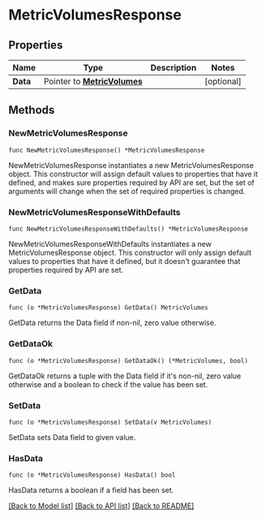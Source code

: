 # MetricVolumesResponse

## Properties

| Name     | Type                                             | Description | Notes      |
| -------- | ------------------------------------------------ | ----------- | ---------- |
| **Data** | Pointer to [**MetricVolumes**](MetricVolumes.md) |             | [optional] |

## Methods

### NewMetricVolumesResponse

`func NewMetricVolumesResponse() *MetricVolumesResponse`

NewMetricVolumesResponse instantiates a new MetricVolumesResponse object.
This constructor will assign default values to properties that have it defined,
and makes sure properties required by API are set, but the set of arguments
will change when the set of required properties is changed.

### NewMetricVolumesResponseWithDefaults

`func NewMetricVolumesResponseWithDefaults() *MetricVolumesResponse`

NewMetricVolumesResponseWithDefaults instantiates a new MetricVolumesResponse object.
This constructor will only assign default values to properties that have it defined,
but it doesn't guarantee that properties required by API are set.

### GetData

`func (o *MetricVolumesResponse) GetData() MetricVolumes`

GetData returns the Data field if non-nil, zero value otherwise.

### GetDataOk

`func (o *MetricVolumesResponse) GetDataOk() (*MetricVolumes, bool)`

GetDataOk returns a tuple with the Data field if it's non-nil, zero value otherwise
and a boolean to check if the value has been set.

### SetData

`func (o *MetricVolumesResponse) SetData(v MetricVolumes)`

SetData sets Data field to given value.

### HasData

`func (o *MetricVolumesResponse) HasData() bool`

HasData returns a boolean if a field has been set.

[[Back to Model list]](../README.md#documentation-for-models) [[Back to API list]](../README.md#documentation-for-api-endpoints) [[Back to README]](../README.md)
